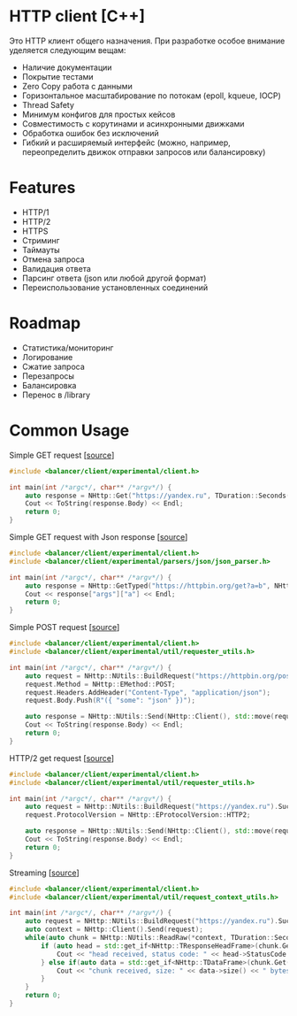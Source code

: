 HTTP client [C++] 
==============

Это HTTP клиент общего назначения. При разработке особое внимание уделяется следующим вещам:
- Наличие документации
- Покрытие тестами
- Zero Copy работа с данными
- Горизонтальное масштабирование по потокам (epoll, kqueue, IOCP)
- Thread Safety
- Минимум конфигов для простых кейсов
- Совместимость с корутинами и асинхронными движками
- Обработка ошибок без исключений
- Гибкий и расширяемый интерфейс (можно, например, переопределить движок отправки запросов или балансировку)

# Features #
- HTTP/1
- HTTP/2
- HTTPS
- Стриминг
- Таймауты
- Отмена запроса
- Валидация ответа
- Парсинг ответа (json или любой другой формат)
- Переиспользование установленных соединений

# Roadmap #

- Статистика/мониторинг
- Логирование
- Сжатие запроса
- Перезапросы
- Балансировка
- Перенос в /library

# Common Usage #

Simple GET request [[source](https://a.yandex-team.ru/arc_vcs/balancer/client/experimental/examples/simple_get)]
```c++
#include <balancer/client/experimental/client.h>

int main(int /*argc*/, char** /*argv*/) {
    auto response = NHttp::Get("https://yandex.ru", TDuration::Seconds(5).ToDeadLine()).Success();
    Cout << ToString(response.Body) << Endl;
    return 0;
}
```

Simple GET request with Json response [[source](https://a.yandex-team.ru/arc_vcs/balancer/client/experimental/examples/get_with_json)]
```c++
#include <balancer/client/experimental/client.h>
#include <balancer/client/experimental/parsers/json/json_parser.h>

int main(int /*argc*/, char** /*argv*/) {
    auto response = NHttp::GetTyped("https://httpbin.org/get?a=b", NHttp::NParsers::JsonParser(), TDuration::Seconds(5).ToDeadLine()).Success();
    Cout << response["args"]["a"] << Endl;
    return 0;
}
```

Simple POST request [[source](https://a.yandex-team.ru/arc_vcs/balancer/client/experimental/examples/simple_post)]
```c++
#include <balancer/client/experimental/client.h>
#include <balancer/client/experimental/util/requester_utils.h>

int main(int /*argc*/, char** /*argv*/) {
    auto request = NHttp::NUtils::BuildRequest("https://httpbin.org/post").Success();
    request.Method = NHttp::EMethod::POST;
    request.Headers.AddHeader("Content-Type", "application/json");
    request.Body.Push(R"({ "some": "json" })");

    auto response = NHttp::NUtils::Send(NHttp::Client(), std::move(request), TDuration::Seconds(5).ToDeadLine()).Success();
    Cout << ToString(response.Body) << Endl;
    return 0;
}
```

HTTP/2 get request [[source](https://a.yandex-team.ru/arc_vcs/balancer/client/experimental/examples/http2_get)]
```c++
#include <balancer/client/experimental/client.h>
#include <balancer/client/experimental/util/requester_utils.h>

int main(int /*argc*/, char** /*argv*/) {
    auto request = NHttp::NUtils::BuildRequest("https://yandex.ru").Success();
    request.ProtocolVersion = NHttp::EProtocolVersion::HTTP2;

    auto response = NHttp::NUtils::Send(NHttp::Client(), std::move(request), TDuration::Seconds(5).ToDeadLine()).Success();
    Cout << ToString(response.Body) << Endl;
    return 0;
}
```

Streaming [[source](https://a.yandex-team.ru/arc_vcs/balancer/client/experimental/examples/streaming)]
```c++
#include <balancer/client/experimental/client.h>
#include <balancer/client/experimental/util/request_context_utils.h>

int main(int /*argc*/, char** /*argv*/) {
    auto request = NHttp::NUtils::BuildRequest("https://yandex.ru").Success();
    auto context = NHttp::Client().Send(request);
    while(auto chunk = NHttp::NUtils::ReadRaw(*context, TDuration::Seconds(5).ToDeadLine()).GetValueSync().Success()) {
        if (auto head = std::get_if<NHttp::TResponseHeadFrame>(chunk.Get())) {
            Cout << "head received, status code: " << head->StatusCode << Endl;
        } else if(auto data = std::get_if<NHttp::TDataFrame>(chunk.Get())) {
            Cout << "chunk received, size: " << data->size() << " bytes" << Endl;
        }
    }
    return 0;
}
```
